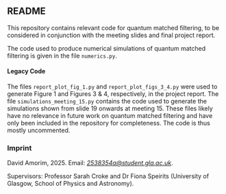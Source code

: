## README

This repository contains relevant code for quantum matched filtering, to be considered in conjunction with the meeting slides and final project report. 

The code used to produce numerical simulations of quantum matched filtering is given in the file `numerics.py`. 


#### Legacy Code

The files `report_plot_fig_1.py` and `report_plot_figs_3_4.py` were used to generate Figure 1 and Figures 3 & 4, respectively, in the project report. The file `simulations_meeting_15.py` contains the code used to generate the simulations shown from slide 19 onwards at meeting 15. These files likely have no relevance in future work on quantum matched filtering and have only been included in the repository for completeness. The code is thus mostly uncommented.



### Imprint 

David Amorim, 2025. Email: [*2538354a@student.gla.ac.uk*](mailto:2538354a@student.gla.ac.uk). 

Supervisors: Professor Sarah Croke and Dr Fiona Speirits (University of Glasgow, School of Physics and Astronomy). 